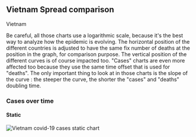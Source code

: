## Vietnam Spread comparison 

Vietnam



Be careful, all those charts use a logarithmic scale, because it's the best way to analyze how the epidemic is evolving. 
The horizontal position of the different countries is adjusted to have the same fix number of deaths at the position in the graph, for comparison purpose.
The vertical position of the different curves is of course impacted too.
"Cases" charts are even more affected too because they use the same time offset that is used for "deaths".
The only important thing to look at in those charts is the slope of the curve : the steeper the curve, the shorter the "cases" and "deaths" doubling time.


 
### Cases over time
 
#### Static
![Vietnam covid-19 cases static chart](https://raw.githubusercontent.com/madlag/coronavirus_study/master/notebooks/graphs/2020-03-20/countries/Vietnam/2020-03-20_Vietnam_deaths.png "Vietnam covid-19 cases static chart")   

